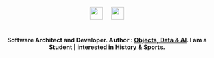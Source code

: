 <p align="center">
<a href="https://www.linkedin.com/in/reeshabh-choudhary/" target="blank"><img height="30px" align="center" src="https://img.shields.io/badge/LinkedIn-gray?style=for-the-badge&logo=linkedin&logoColor=white" /></a> &nbsp;&nbsp;&nbsp;  <a href="mailto:reeshabh.choudhary@gmail.com" target="blank"><img height="30px" align="center" src="https://img.shields.io/badge/Email-gray?style=for-the-badge&logo=gmail&logoColor=white" /></a>
</p>

<h1></h1>
<p align="center">
<b>Software Architect and Developer. Author : <a href="https://objects-data-ai.github.io/">Objects, Data & AI</a>. I am a Student | interested in History & Sports.<br>
</b>
</p>
